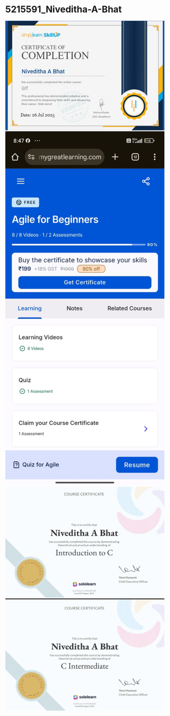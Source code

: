 # 5215591\_Niveditha-A-Bhat



<img src="https://raw.githubusercontent.com/Niveditha-a-bhat/5215591_Niveditha-A-Bhat/main/Git/Git%20training%20Certificate.jpeg" alt="Git Training Certificate" width="500"/>

<img src="https://raw.githubusercontent.com/Niveditha-a-bhat/5215591_Niveditha-A-Bhat/main/SDLC/SDLC%20Certidicate.jpg" alt="SDLC Certificate" width="500"/>

<img src="https://raw.githubusercontent.com/Niveditha-a-bhat/5215591_Niveditha-A-Bhat/main/C%20Programming/Introduction_to_C.jpg" alt="Introduction to C Certificate" width="500">

<img src="https://raw.githubusercontent.com/Niveditha-a-bhat/5215591_Niveditha-A-Bhat/main/C%20Programming/C_Intermediate.jpg" alt="C Intermediate Certificate" width="500">








